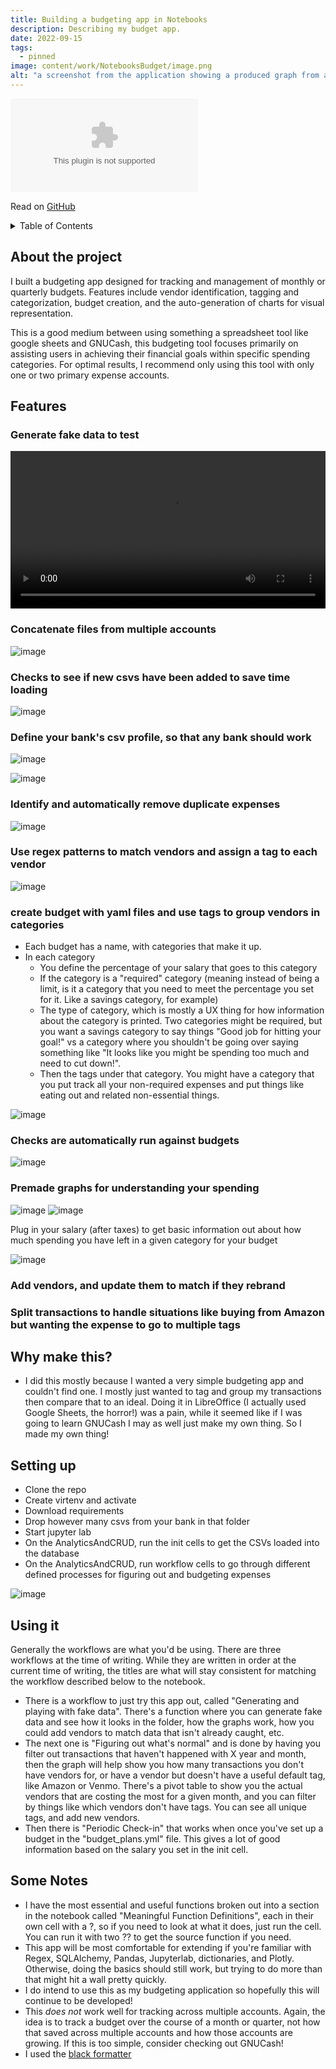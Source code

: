 ```yaml
---
title: Building a budgeting app in Notebooks
description: Describing my budget app.
date: 2022-09-15
tags:
  - pinned
image: content/work/NotebooksBudget/image.png
alt: "a screenshot from the application showing a produced graph from a notebooks cell"
---
```



<embed type="markdown" src="https://raw.githubusercontent.com/ZaneBartlett1/NotebooksBudget/main/README.md">


Read on [GitHub](https://github.com/ZaneBartlett1/NotebooksBudget)

<details>
  <summary>Table of Contents</summary>
  <ol>
    <li><a href="#about-the-project">About the project</a></li>
    <li>
      <a href="#features">Features</a>
      <ul>
        <li><a href="#generate-fake-data-to-test">Generate fake data to test</a></li>
        <li><a href="#concatenate-files-from-multiple-accounts">Concatenate files from multiple accounts</a></li>
        <li><a href="#checks-to-see-if-new-csvs-have-been-added-to-save-time-loading">Checks to see if new csvs have been added to save time loading</a></li>
        <li><a href="#define-your-banks-csv-profile-so-that-any-bank-should-work">Define your bank's csv profile, so that any bank should work</a></li>
        <li><a href="#identify-and-automatically-remove-duplicate-expenses">Identify and automatically remove duplicate expenses</a></li>
        <li><a href="#use-regex-patterns-to-match-vendors-and-assign-a-tag-to-each-vendor">Use regex patterns to match vendors and assign a tag to each vendor</a></li>
        <li><a href="#create-budget-with-yaml-files-and-use-tags-to-group-vendors-in-categories">Create budget with yaml files and use tags to group vendors in categories</a></li>
        <li><a href="#checks-are-automatically-run-against-budgets">Checks are automatically run against budgets</a></li>
        <li><a href="#premade-graphs-for-understanding-your-spending">Premade graphs for understanding your spending</a></li>
        <li><a href="#add-vendors-and-update-them-to-match-if-they-rebrand">Add vendors, and update them to match if they rebrand</a></li>
        <li><a href="#split-transactions-to-handle-situations-like-buying-from-amazon-but-wanting-the-expense-to-go-to-multiple-tags">Split transactions to handle situations like buying from Amazon but wanting the expense to go to multiple tags</a></li>
      </ul>
    </li>
    <li><a href="#why-make-this">Why make this?</a></li>
    <li><a href="#setting-up">Setting up</a></li>
    <li><a href="#using-it">Using it</a></li>
    <li><a href="#some-notes">Some Notes</a></li>
  </ol>
</details>



## About the project

I built a budgeting app designed for tracking and management of monthly or quarterly budgets. Features include vendor identification, tagging and categorization, budget creation, and the auto-generation of charts for visual representation.

This is a good medium between using something a spreadsheet tool like google sheets and GNUCash, this budgeting tool focuses primarily on assisting users in achieving their financial goals within specific spending categories. For optimal results, I recommend only using this tool with only one or two primary expense accounts.

## Features

### Generate fake data to test

<video width=100% controls>
  <source src="/work/NotebooksBudget/GeneratingFakeData.webm" type="video/webm">
  Your browser does not support the video tag.
</video>

### Concatenate files from multiple accounts

![image](https://user-images.githubusercontent.com/85081861/208593581-258006b9-aa19-44d0-a632-90fda28dad0a.png)


### Checks to see if new csvs have been added to save time loading

![image](https://user-images.githubusercontent.com/85081861/208598919-df8b6565-4519-44a1-a384-5a3d35397df6.png)


### Define your bank's csv profile, so that any bank should work

![image](https://user-images.githubusercontent.com/85081861/208593809-62bbe593-99b2-4085-859b-a8bc071cec9a.png)

![image](https://user-images.githubusercontent.com/85081861/208594312-96f2f6d5-b94c-4f44-8f2a-057ebcc234e0.png)


### Identify and automatically remove duplicate expenses

![image](https://user-images.githubusercontent.com/85081861/208594423-74a61bc7-c859-41d5-9dd6-b59a266bc7c3.png)


### Use regex patterns to match vendors and assign a tag to each vendor

![image](https://user-images.githubusercontent.com/85081861/208594735-fcc51ffb-cbad-4627-b2a3-1c0278270b9b.png)


### create budget with yaml files and use tags to group vendors in categories
  * Each budget has a name, with categories that make it up. 
  * In each category
    * You define the percentage of your salary that goes to this category
    * If the category is a "required" category (meaning instead of being a limit, is it a category that you need to meet the percentage you set for it. Like a savings category, for example)
    * The type of category, which is mostly a UX thing for how information about the category is printed. Two categories might be required, but you want a savings category to say things "Good job for hitting your goal!" vs a category where you shouldn't be going over saying something like "It looks like you might be spending too much and need to cut down!".
    * Then the tags under that category. You might have a category that you put track all your non-required expenses and put things like eating out and related non-essential things.

![image](https://user-images.githubusercontent.com/85081861/208595520-d2759f42-f6d4-4642-bc3f-b3e6479a9f62.png)


### Checks are automatically run against budgets

![image](https://user-images.githubusercontent.com/85081861/208598987-35b3f514-92de-48e4-b61b-e8efac4be2ea.png)

### Premade graphs for understanding your spending

![image](https://user-images.githubusercontent.com/85081861/208599604-07a887af-f7ba-491d-baeb-c55d75a7106d.png)
![image](https://user-images.githubusercontent.com/85081861/208599648-edb2cdb1-58d8-41b8-bb4b-aad6365017e5.png)

  
  Plug in your salary (after taxes) to get basic information out about how much spending you have left in a given category for your budget

![image](https://user-images.githubusercontent.com/85081861/208605209-fb8c8c90-2a0a-45d3-a3ff-570c150f0416.png)

### Add vendors, and update them to match if they rebrand
### Split transactions to handle situations like buying from Amazon but wanting the expense to go to multiple tags

## Why make this?
* I did this mostly because I wanted a very simple budgeting app and couldn't find one. I mostly just wanted to tag and group my transactions then compare that to an ideal. Doing it in LibreOffice (I actually used Google Sheets, the horror!) was a pain, while it seemed like if I was going to learn GNUCash I may as well just make my own thing. So I made my own thing!

## Setting up
* Clone the repo
* Create virtenv and activate
* Download requirements
* Drop however many csvs from your bank in that folder
* Start jupyter lab
* On the AnalyticsAndCRUD, run the init cells to get the CSVs loaded into the database
* On the AnalyticsAndCRUD, run workflow cells to go through different defined processes for figuring out and budgeting expenses

![image](https://user-images.githubusercontent.com/85081861/208600026-892dc104-5d23-4fd8-9f57-d5f6d4c4c04f.png)


## Using it
Generally the workflows are what you'd be using. There are three workflows at the time of writing. While they are written in order at the current time of writing, the titles are what will stay consistent for matching the workflow described below to the notebook. 
* There is a workflow to just try this app out, called "Generating and playing with fake data". There's a function where you can generate fake data and see how it looks in the folder, how the graphs work, how you could add vendors to match data that isn't already caught, etc. 
* The next one is "Figuring out what's normal" and is done by having you filter out transactions that haven't happened with X year and month, then the graph will help show you how many transactions you don't have vendors for, or have a vendor but doesn't have a useful default tag, like Amazon or Venmo. There's a pivot table to show you the actual vendors that are costing the most for a given month, and you can filter by things like which vendors don't have tags. You can see all unique tags, and add new vendors.
* Then there is "Periodic Check-in" that works when once you've set up a budget in the "budget_plans.yml" file. This gives a lot of good information based on the salary you set in the init cell.

## Some Notes
* I have the most essential and useful functions broken out into a section in the notebook called "Meaningful Function Definitions", each in their own cell with a ?, so if you need to look at what it does, just run the cell. You can run it with two ?? to get the source function if you need.
* This app will be most comfortable for extending if you're familiar with Regex, SQLAlchemy, Pandas, Jupyterlab, dictionaries, and Plotly. Otherwise, doing the basics should still work, but trying to do more than that might hit a wall pretty quickly.
* I do intend to use this as my budgeting application so hopefully this will continue to be developed!
* This *does not* work well for tracking across multiple accounts. Again, the idea is to track a budget over the course of a month or quarter, not how that saved across multiple accounts and how those accounts are growing. If this is too simple, consider checking out GNUCash!
* I used the [black formatter](https://pypi.org/project/black/)
